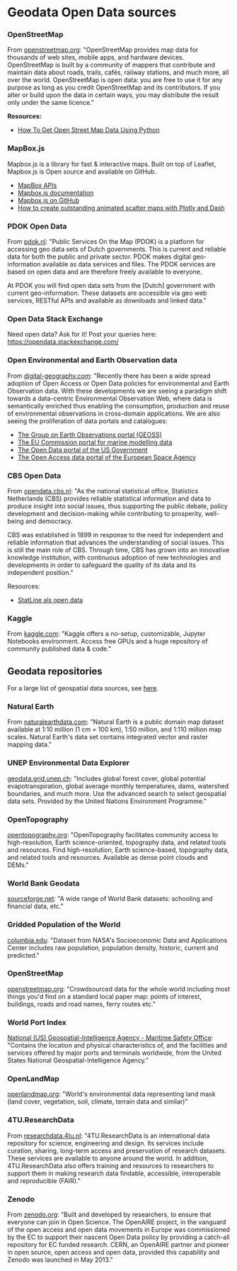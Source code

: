 # Geodata Open Data sources

### OpenStreetMap
From [openstreetmap.org](https://www.openstreetmap.org/about): "OpenStreetMap provides map data for thousands of web sites, mobile apps, and hardware devices. OpenStreetMap is built by a community of mappers that contribute and maintain data about roads, trails, cafés, railway stations, and much more, all over the world. OpenStreetMap is open data: you are free to use it for any purpose as long as you credit OpenStreetMap and its contributors. If you alter or build upon the data in certain ways, you may distribute the result only under the same licence." 

**Resources:**
* [How To Get Open Street Map Data Using Python](https://medium.com/better-programming/how-to-get-open-street-and-map-data-using-python-2b777bf5af14)

### MapBox.js
Mapbox.js is a library for fast & interactive maps. Built on top of Leaflet, Mapbox.js is Open source and available on GitHub.

* [MapBox APIs](https://docs.mapbox.com/#maps)
* [Mapbox.js documentation](https://docs.mapbox.com/mapbox.js/api/v3.3.1/) 
* [Mapbox.js on GitHub](https://github.com/mapbox/mapbox.js/)
* [How to create outstanding animated scatter maps with Plotly and Dash](https://towardsdatascience.com/how-to-create-animated-scatter-maps-with-plotly-and-dash-f10bb82d357a)

### PDOK Open Data

From [pdok.nl](https://www.pdok.nl/): "Public Services On the Map (PDOK) is a platform for accessing geo data sets of Dutch governments. This is current and reliable data for both the public and private sector. PDOK makes digital geo-information available as data services and files. The PDOK services are based on open data and are therefore freely available to everyone. 

At PDOK you will find open data sets from the [Dutch] government with current geo-information. These datasets are accessible via geo web services, RESTful APIs and available as downloads and linked data." 

### Open Data Stack Exchange
Need open data? Ask for it! Post your queries here: https://opendata.stackexchange.com/

### Open Environmental and Earth Observation data

From [digital-geography.com](https://digital-geography.com/digital-earth-potential-data-brokers/): "Recently there has been a wide spread adoption of Open Access or Open Data policies for environmental and Earth Observation data. With these developments we are seeing a paradigm shift towards a data-centric Environmental Observation Web, where data is semantically enriched thus enabling the consumption, production and reuse of environmental observations in cross-domain applications. We are also seeing the proliferation of data portals and catalogues:

* [The Group on Earth Observations portal (GEOSS)](http://www.geoportal.org/)
* [The EU Commission portal for marine modelling data](http://marine.copernicus.eu/)
* [The Open Data portal of the US Government](https://www.data.gov/)
* [The Open Access data portal of the European Space Agency](https://scihub.copernicus.eu/dhus/#/home)


### CBS Open Data

From [opendata.cbs.nl](https://opendata.cbs.nl/statline/portal.html?_la=nl&_catalog=CBS): "As the national statistical office, Statistics Netherlands (CBS) provides reliable statistical information and data to produce insight into social issues, thus supporting the public debate, policy development and decision-making while contributing to prosperity, well-being and democracy.

CBS was established in 1899 in response to the need for independent and reliable information that advances the understanding of social issues. This is still the main role of CBS. Through time, CBS has grown into an innovative knowledge institution, with continuous adoption of new technologies and developments in order to safeguard the quality of its data and its independent position."

Resources:
* [StatLine als open data](https://www.cbs.nl/nl-nl/onze-diensten/open-data/statline-als-open-data)

### Kaggle
From [kaggle.com](https://www.kaggle.com/datasets): "Kaggle offers a no-setup, customizable, Jupyter Notebooks environment. Access free GPUs and a huge repository of community published data & code."

## Geodata repositories 

For a large list of geospatial data sources, see [here](https://en.wikipedia.org/wiki/List_of_GIS_data_sources).

### Natural Earth 

From [naturalearthdata.com](https://www.naturalearthdata.com/): "Natural Earth is a public domain map dataset available at 1:10 million (1 cm = 100 km), 1:50 million, and 1:110 million map scales. Natural Earth's data set contains integrated vector and raster mapping data." 

### UNEP Environmental Data Explorer

[geodata.grid.unep.ch](http://geodata.grid.unep.ch/): "Includes global forest cover, global potential evapotranspiration, global average monthly temperatures, dams, watershed boundaries, and much more. Use the advanced search to select geospatial data sets. Provided by the United Nations Environment Programme."

### OpenTopography

[opentopography.org](https://opentopography.org/): "OpenTopography facilitates community access to high-resolution, Earth science-oriented, topography data, and related tools and resources. Find high-resolution, Earth science-based, topography data, and related tools and resources. Available as dense point clouds and DEMs."

### World Bank Geodata

[sourceforge.net](https://sourceforge.net/projects/googleworldbank/): "A wide range of World Bank datasets: schooling and financial data, etc."

### Gridded Population of the World

[columbia.edu](https://sedac.ciesin.columbia.edu/data/collection/gpw-v4): "Dataset from NASA's Socioeconomic Data and Applications Center includes raw population, population density, historic, current and predicted."

### OpenStreetMap

[openstreetmap.org](https://www.openstreetmap.org/#map=8/52.154/5.295): "Crowdsourced data for the whole world including most things you'd find on a standard local paper map: points of interest, buildings, roads and road names, ferry routes etc."

### World Port Index

[National (US) Geospatial-Intelligence Agency - Maritime Safety Office](https://msi.nga.mil/NGAPortal/MSI.portal?_nfpb=true&_pageLabel=msi_portal_page_62&pubCode=0015): "Contains the location and physical characteristics of, and the facilities and services offered by major ports and terminals worldwide, from the United States National Geospatial-Intelligence Agency."

### OpenLandMap

[openlandmap.org](https://openlandmap.org/#/?base=Stamen%20(OpenStreetMap)&center=39.0000,25.0000&zoom=4&opacity=80&layer=lcv_land.cover_esacci.lc.l4_c&time=2018): "World's environmental data representing land mask (land cover, vegetation, soil, climate, terrain data and similar)"

### 4TU.ResearchData

From [researchdata.4tu.nl](https://researchdata.4tu.nl/en/about/organisation/): "4TU.ResearchData is an international data repository for science, engineering and design. Its services include curation, sharing, long-term access and preservation of research datasets. These services are available to anyone around the world. In addition, 4TU.ResearchData also offers training and resources to researchers to support them in making research data findable, accessible, interoperable and reproducible (FAIR)."

### Zenodo

From [zenodo.org](https://zenodo.org/): "Built and developed by researchers, to ensure that everyone can join in Open Science. The OpenAIRE project, in the vanguard of the open access and open data movements in Europe was commissioned by the EC to support their nascent Open Data policy by providing a catch-all repository for EC funded research. CERN, an OpenAIRE partner and pioneer in open source, open access and open data, provided this capability and Zenodo was launched in May 2013."
